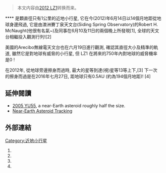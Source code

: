> 本文内容由[2012 LZ1](https://zh.wikipedia.org/wiki/2012_LZ1)转换而来。


**** 是顆直徑只有1公里的近地小行星, 它在今(2012)年6月14日以14個月地距從地球身邊飛過, 它是由澳洲賽丁泉天文台(Siding Spring Observatory)的Robert H. McNaught(他很有名氣\~)及同事在6月10及11日的兩個晚上所發現\[1\], 全球的天文台相繼投入觀測行列\!\[2\]

美國的Arecibo無線電天文台也在六月19日進行觀測, 確認其直徑大小及精準的軌道, 雖然它是對地球有威脅的小行星, 但 LZ1 在將來的750年內對地球的威脅機率是0 \!

在2012年, 從地球旁邊擦身而過時, 最大的星等到達(視)星等13等上下,\[3\] 下一次的擦身而過是在2016年七月27日, 距地球只有0.5AU (約為194個月地距)\! \[4\]

## 延伸閱讀

  - [2005 YU55](../Page/2005_YU55.md "wikilink"), a near-Earth asteroid roughly half the size.
  - [Near-Earth Asteroid Tracking](https://zh.wikipedia.org/wiki/Near-Earth_Asteroid_Tracking "wikilink")

## 外部連結

[Category:近地小行星](https://zh.wikipedia.org/wiki/Category:近地小行星 "wikilink")

1.
2.
3.
4.